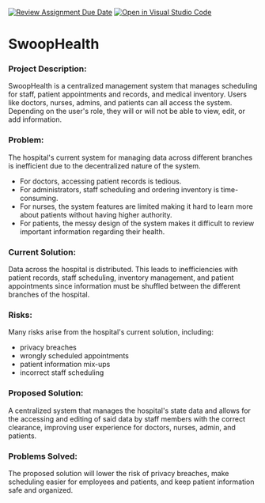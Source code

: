 [![Review Assignment Due Date](https://classroom.github.com/assets/deadline-readme-button-22041afd0340ce965d47ae6ef1cefeee28c7c493a6346c4f15d667ab976d596c.svg)](https://classroom.github.com/a/h1l4bM8R)
[![Open in Visual Studio Code](https://classroom.github.com/assets/open-in-vscode-2e0aaae1b6195c2367325f4f02e2d04e9abb55f0b24a779b69b11b9e10269abc.svg)](https://classroom.github.com/online_ide?assignment_repo_id=15356189&assignment_repo_type=AssignmentRepo)

# SwoopHealth


### Project Description:
SwoopHealth is a centralized management system that manages scheduling for staff, patient appointments and records, and 
medical inventory. Users like doctors, nurses, admins, and patients can all access the system. Depending on the user's role, they will or will not be able to view, edit, or add information.


### Problem:
The hospital's current system for managing data across different branches is inefficient due to
the decentralized nature of the system.
- For doctors, accessing patient records is tedious.
- For administrators, staff scheduling and ordering inventory is time-consuming.
- For nurses, the system features are limited making it hard to learn more about patients without having higher authority.
- For patients, the messy design of the system makes it difficult to review important information regarding their health.


### Current Solution:
Data across the hospital is distributed.  This leads to inefficiencies with patient records, 
staff scheduling, inventory management, and patient appointments since information must 
be shuffled between the different branches of the hospital. 

### Risks:
Many risks arise from the hospital's current solution, including:
- privacy breaches
- wrongly scheduled appointments
- patient information mix-ups
- incorrect staff scheduling

### Proposed Solution:
A centralized system that manages the hospital's state data and allows for the accessing and
editing of said data by staff members with the correct clearance, improving user experience for 
doctors, nurses, admin, and patients.

### Problems Solved:
The proposed solution will lower the risk of privacy breaches, make scheduling easier for employees and patients, and keep patient information safe and organized.
